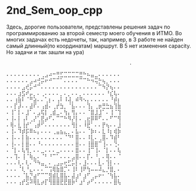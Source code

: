 # 2nd_Sem_oop_cpp

Здесь, дорогие пользователи, представлены решения задач по программированию за второй семестр моего обучения в ИТМО.
Во многих задачах есть недочеты, так, например, в 3 работе не найден самый длинный(по координатам) маршрут. В 5 нет изменения capacity. Но задачи и так зашли на ура)

                                                  .
⠄⠄⠄⠄⠄⠄⠄⠄⠄⢀⣠⠴⠒⢛⣋⣉⣉⣉⣉⣛⠓⠦⣤⣀⠄⠄⠄⠄⠄⠄
⠄⠄⠄⠄⠄⠄⣠⠴⢚⡭⠖⠚⠉⠉⠁⠄⠄⠄⠄⠉⠉⠓⠲⢭⡓⢦⡀⠄⠄⠄
⠄⠄⠄⠄⣠⢞⡥⠚⠉⠄⠄⠄⠄⠄⠄⠄⠄⠄⠄⠄⠄⠄⠄⠄⠉⠳⡝⢦⠄⠄
⠄⠄⠄⣰⣫⠞⡤⡀⠄⢀⠄⠄⠄⠄⡀⠄⡀⠄⠄⡀⠄⠄⠄⠄⠄⠄⠘⣎⢧⠄
⠄⠄⢰⣷⠇⠈⠛⣵⠄⠄⢁⡆⠄⢠⠇⠸⢼⡀⠾⠻⠢⡄⠄⠄⠄⠄⠄⠘⡾⡆
⠄⠄⡏⡼⠄⠄⣼⠏⠄⢠⣾⠄⢀⡞⣳⡀⠈⣧⠄⠄⠄⢹⡄⢀⡶⣛⣓⣦⢹⣷
⠄⢸⠁⡇⠄⣸⠁⠄⣠⢯⡇⢀⣾⣀⠄⢳⡄⢻⡄⠄⠄⠈⣿⣸⣸⠁⠄⢸⠈⢹
⠄⢸⠄⡇⢠⠇⢀⡜⢁⣟⡴⠋⠄⠉⠉⠓⠻⡜⡇⠄⢀⣖⡿⠿⠋⠄⠄⠋⠉⢻
⠄⢿⠄⣇⢸⡞⠁⢠⡾⠋⠄⠄⠄⠄⠄⠄⠄⢻⡇⠄⠸⣟⠁⠄⠄⡟⢦⠄⠄⣸
⠄⢸⠄⠹⡾⡯⠿⠦⡄⠄⠄⠄⢀⣤⣦⣄⡀⠄⣧⠄⠄⠈⡷⠆⠄⣇⠸⡆⢾⡷
⠄⢸⠄⠄⡇⣷⠄⠄⠄⠄⠄⠄⠄⠄⠄⠈⠙⠃⣿⠄⠄⠸⣇⠄⢀⣿⠄⠹⣾⠃
⠄⢸⠄⠄⡇⣿⠄⠄⠘⠄⠄⠄⠄⠄⠄⠄⠄⠄⣿⠄⠄⢸⣿⣿⠉⢸⠄⠄⢙⠄
⠄⠈⡇⠄⢧⢻⡀⠄⠄⣀⠄⠄⠄⣀⠄⠄⠄⠄⣿⠄⠄⢸⠉⢸⠄⠈⡇⠄⠄⢧
⠄⠄⢹⠄⢸⠈⢷⣄⠄⠈⠃⠘⠉⠁⠄⠄⠄⣠⣿⠄⠄⡏⠄⠘⡀⠄⢿⠄⠄⠈
⠄⠄⠄⢇⠄⢇⠄⠙⠳⣤⡀⠄⢀⣠⡤⢖⣋⡥⡇⠄⣸⠄⠄⠄⣇⠄⢹⡇⠄⠄
⠄⠄⠄⠈⢇⠘⣄⠄⠄⠄⠉⢩⢿⣷⣿⡉⠄⢸⠇⢸⠟⢳⠤⠤⠼⣄⡘⣿⡀⠄
⠄⠄⠄⠄⠈⣧⡙⣴⠋⠉⠉⣻⣾⣇⣿⣧⠄⣼⣰⠃⣰⠋⢀⡤⠖⠂⠈⢳⣧⠄
⠄⠄⠄⢠⡞⣫⠽⢿⣇⡴⡏⢻⣿⣿⣟⣟⣿⡷⠃⣰⠃⡴⠋⠄⠄⠄⠄⠄⣿⢧


